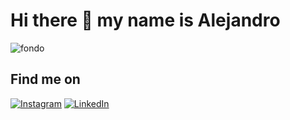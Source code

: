 # Hi there 👋 my name is Alejandro
![fondo](https://github.com/user-attachments/assets/ced4a1e6-d93c-4a51-a378-34e9ffa8ddd3)
## Find me on  
<a href="https://www.instagram.com/alejandev256?igsh=anBqcmd3c3BxYjh5" target="_blank">![Instagram](https://img.shields.io/badge/-%23E4405F.svg?style=for-the-badge&logo=Instagram&logoColor=white)</a>
<a href="https://www.linkedin.com/in/alejandrosp256/" target="_blank">![LinkedIn](https://img.shields.io/badge/-%230077B5.svg?style=for-the-badge&logo=linkedin&logoColor=white)</a>

<!--
**AlejandroSP256/AlejandroSP256** is a ✨ _special_ ✨ repository because its `README.md` (this file) appears on your GitHub profile.

Here are some ideas to get you started:

- 🔭 I’m currently working on ...
- 🌱 I’m currently learning ...
- 👯 I’m looking to collaborate on ...
- 🤔 I’m looking for help with ...
- 💬 Ask me about ...
- 📫 How to reach me: ...
- 😄 Pronouns: ...
- ⚡ Fun fact: ...
-->
